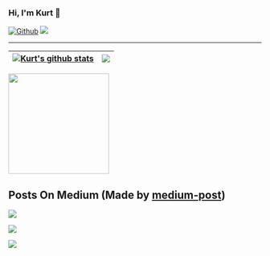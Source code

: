 ### Hi, I'm Kurt 👋

[![Github](https://img.shields.io/github/followers/kurt-liao?label=Follow%20Me&style=social)](https://github.com/kurt-liao)
[![](https://img.shields.io/badge/LINKEDIN-F5EFEF?style=flat&logo=linkedin&logoColor=0077B5)](https://www.linkedin.com/in/kurt-liao-07360b17b/)

---

| <a href="https://github.com/anuraghazra/github-readme-stats"><img align="center" src="https://github-readme-stats.vercel.app/api?username=kurt-liao&count_private=true&hide=stars&show_icons=true&theme=highcontrast&hide_border=true&cache_seconds=3600" alt="Kurt's github stats" /></a> | <a href="https://github.com/anuraghazra/github-readme-stats"><img align="center" src="https://github-readme-stats.vercel.app/api/top-langs/?username=kurt-liao&layout=compact&show_icons=true&theme=highcontrast&hide_border=true&cache_seconds=3600&hide=python,c,yacc,lex&langs_count=6" /></a> |
| ------------- | ------------- |
  
<a href="https://github.com/kurt-liao/so-stats">
  <img height="200" src="https://so-stats-kurt-liao.vercel.app/api?user_id=10389571&random=true&hide_border=true" />
</a>

## Posts On Medium (Made by [medium-post](https://github.com/kurt-liao/medium-post))

<a target="_blank" href="https://medium-post-seven.vercel.app/api?user_id=@s09001&is_url=true"><img src="https://medium-post-seven.vercel.app/api?user_id=@s09001"></a>

<a target="_blank" href="https://medium-post-seven.vercel.app/api?user_id=@s09001&index=1&is_url=true"><img src="https://medium-post-seven.vercel.app/api?user_id=@s09001&index=1"></a>

<a target="_blank" href="https://medium-post-seven.vercel.app/api?user_id=@s09001&index=2&is_url=true"><img src="https://medium-post-seven.vercel.app/api?user_id=@s09001&index=2"></a>
